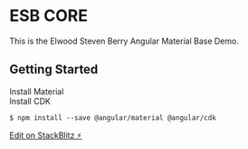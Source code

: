 # ESB CORE  
This is the Elwood Steven Berry Angular Material Base Demo.


## Getting Started  
Install Material  
Install CDK
```
$ npm install --save @angular/material @angular/cdk
```

[Edit on StackBlitz ⚡️](https://stackblitz.com/edit/esbcore)